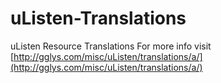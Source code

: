 uListen-Translations
====================

uListen Resource Translations
For more info visit [http://gglys.com/misc/uListen/translations/a/](http://gglys.com/misc/uListen/translations/a/)
